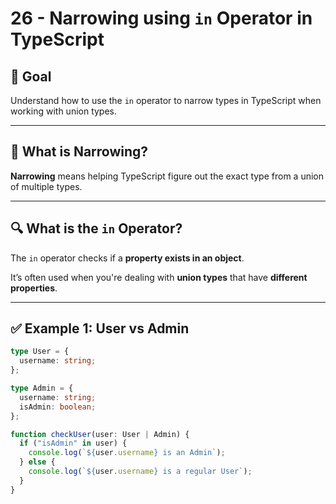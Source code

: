 # 26 - Narrowing using `in` Operator in TypeScript

## 🎯 Goal

Understand how to use the `in` operator to narrow types in TypeScript when working with union types.

---

## 🧠 What is Narrowing?

**Narrowing** means helping TypeScript figure out the exact type from a union of multiple types.

---

## 🔍 What is the `in` Operator?

The `in` operator checks if a **property exists in an object**.

It’s often used when you're dealing with **union types** that have **different properties**.

---

## ✅ Example 1: User vs Admin

```ts
type User = {
  username: string;
};

type Admin = {
  username: string;
  isAdmin: boolean;
};

function checkUser(user: User | Admin) {
  if ("isAdmin" in user) {
    console.log(`${user.username} is an Admin`);
  } else {
    console.log(`${user.username} is a regular User`);
  }
}
